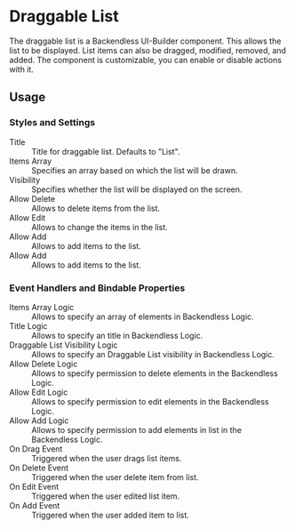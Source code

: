 # Draggable List

The draggable list is a Backendless UI-Builder component. This allows the list to be displayed. List items can also be
dragged, modified, removed, and added. The component is customizable, you can enable or disable actions with it.

## Usage

### Styles and Settings

<dl>
<dt>Title</dt>
<dd>Title for draggable list. Defaults to "List".</dd>
<dt>Items Array</dt>
<dd>Specifies an array based on which the list will be drawn.</dd>
<dt>Visibility</dt>
<dd>Specifies whether the list will be displayed on the screen.</dd>
<dt>Allow Delete</dt>
<dd>Allows to delete items from the list.</dd>
<dt>Allow Edit</dt>
<dd>Allows to change the items in the list.</dd>
<dt>Allow Add</dt>
<dd>Allows to add items to the list.</dd>
<dt>Allow Add</dt>
<dd>Allows to add items to the list.</dd>
</dl>

### Event Handlers and Bindable Properties

<dl>
<dt>Items Array Logic</dt>
<dd>Allows to specify an array of elements in Backendless Logic.</dd>
<dt>Title Logic</dt>
<dd>Allows to specify an title in Backendless Logic.</dd>
<dt>Draggable List Visibility Logic</dt>
<dd>Allows to specify an Draggable List visibility in Backendless Logic.</dd>
<dt>Allow Delete Logic</dt>
<dd>Allows to specify permission to delete elements in the Backendless Logic.</dd>
<dt>Allow Edit Logic</dt>
<dd>Allows to specify permission to edit elements in the Backendless Logic.</dd>
<dt>Allow Add Logic</dt>
<dd>Allows to specify permission to add elements in list in the Backendless Logic.</dd>
<dt>On Drag Event</dt>
<dd>Triggered when the user drags list items.</dd>
<dt>On Delete Event</dt>
<dd>Triggered when the user delete item from list.</dd>
<dt>On Edit Event</dt>
<dd>Triggered when the user edited list item.</dd>
<dt>On Add Event</dt>
<dd>Triggered when the user added item to list.</dd>
</dl>
